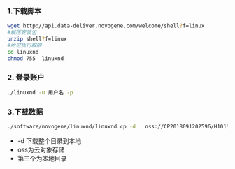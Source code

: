 ### 1.下载脚本

```bash
wget http://api.data-deliver.novogene.com/welcome/shell?f=linux
#解压安装包
unzip shell?f=linux
#给可执行权限
cd linuxnd
chmod 755  linuxnd
```



### 2. 登录账户

```bash
./linuxnd -u 用户名 -p
```



### 3.下载数据

```bash
./software/novogene/linuxnd/linuxnd cp -d   oss://CP2018091202596/H101SC19090378/KY_kehu_JK/X101SC19090378-Z01/X101SC19090378-Z01-F001/ HPC22
```

+ -d 下载整个目录到本地
+ oss为云对象存储
+ 第三个为本地目录

